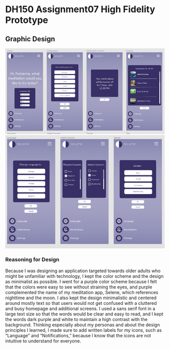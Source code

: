 # DH150 Assignment07 High Fidelity Prototype
## Graphic Design
![wireframe1](wireframe1.jpg)
![wireframe2](wireframe2.jpg)

### Reasoning for Design
Because I was designing an application targeted towards older adults who might be unfamiliar with technology, I kept the color scheme and the design as minimalist as possible. I went for a purple color scheme because I felt that the colors were easy to see without straining the eyes, and purple complemented the name of my meditation app, Selene, which references nighttime and the moon. I also kept the design minimalistic and centered around mostly text so that users would not get confused with a cluttered and busy homepage and additional screens. I used a sans serif font in a large text size so that the words would be clear and easy to read, and I kept the words dark purple and white to maintain a high contrast with the background. Thinking especially about my personas and about the design principles I learned, I made sure to add written labels for my icons, such as “Language” and “Notifications,” because I know that the icons are not intuitive to understand for everyone. 
